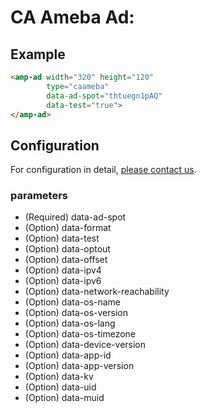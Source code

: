<!---
Copyright 2016 The AMP HTML Authors. All Rights Reserved.

Licensed under the Apache License, Version 2.0 (the "License");
you may not use this file except in compliance with the License.
You may obtain a copy of the License at

      http://www.apache.org/licenses/LICENSE-2.0

Unless required by applicable law or agreed to in writing, software
distributed under the License is distributed on an "AS-IS" BASIS,
WITHOUT WARRANTIES OR CONDITIONS OF ANY KIND, either express or implied.
See the License for the specific language governing permissions and
limitations under the License.
-->

# CA Ameba Ad:

## Example

```html
<amp-ad width="320" height="120" 
        type="caameba" 
        data-ad-spot="thtuegn1pAQ" 
        data-test="true">
</amp-ad>
```

## Configuration
For configuration in detail, [please contact us](amb-nad@cyberagent.co.jp). 

### parameters
- (Required) data-ad-spot
- (Option) data-format
- (Option) data-test
- (Option) data-optout
- (Option) data-offset
- (Option) data-ipv4
- (Option) data-ipv6
- (Option) data-network-reachability
- (Option) data-os-name
- (Option) data-os-version
- (Option) data-os-lang
- (Option) data-os-timezone
- (Option) data-device-version
- (Option) data-app-id
- (Option) data-app-version
- (Option) data-kv
- (Option) data-uid
- (Option) data-muid
